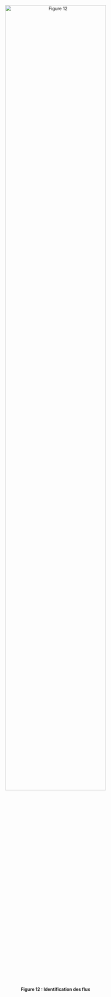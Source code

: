 
<div class="figure" style='text-align: center;'>
    <img src="image18.png" alt="Figure 12" title="Figure 12 : Identification des flux" style="width:80%;">
    <figcaption><b>Figure 12 : Identification des flux</b></figcaption>
</div>    
<br>